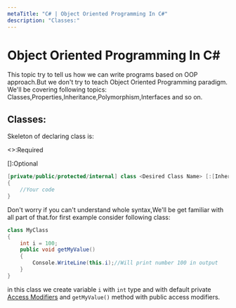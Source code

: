 ```yaml
---
metaTitle: "C# | Object Oriented Programming In C#"
description: "Classes:"
---
```


# Object Oriented Programming In C#


This topic try to tell us how we can write programs based on OOP approach.But we don't try to teach Object Oriented Programming paradigm.
We'll be covering following topics:
Classes,Properties,Inheritance,Polymorphism,Interfaces and so on.



## Classes:


Skeleton of declaring class is:

<>:Required

[]:Optional

```cs
[private/public/protected/internal] class <Desired Class Name> [:[Inherited class][,][[Interface Name 1],[Interface Name 2],...]
{
    //Your code
}

```

Don't worry if you can't understand whole syntax,We'll be get familiar with all part of that.for first example consider following class:

```cs
class MyClass
{
    int i = 100;
    public void getMyValue()
    {
        Console.WriteLine(this.i);//Will print number 100 in output
    }
}

```

in this class we create variable `i` with `int` type and with default private [Access Modifiers](https://msdn.microsoft.com/en-us/library/ms173121.aspx) and `getMyValue()` method with public access modifiers.

